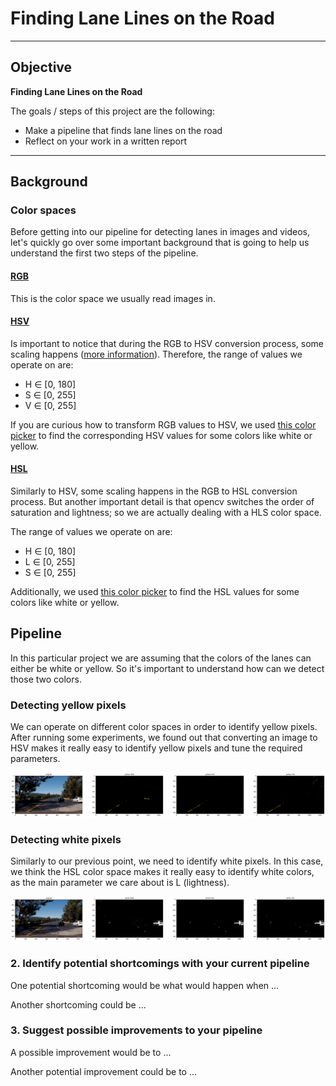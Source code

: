 # **Finding Lane Lines on the Road** 

---

## Objective

**Finding Lane Lines on the Road**

The goals / steps of this project are the following:
* Make a pipeline that finds lane lines on the road
* Reflect on your work in a written report


[//]: # (Image References)

[yellow_detection]: ./yellow_detection.png "Yellow detection experiment"
[white_detection]: ./white_detection.png "White detection experiment"

---

## Background

### Color spaces

Before getting into our pipeline for detecting lanes in images and videos, let's quickly go over some important background that is going to help us understand the first two steps of the pipeline.

#### [RGB](https://en.wikipedia.org/wiki/RGB_color_model)

This is the color space we usually read images in.

#### [HSV](https://en.wikipedia.org/wiki/HSL_and_HSV)

Is important to notice that during the RGB to HSV conversion process, some scaling happens ([more information](https://docs.opencv.org/2.4/modules/imgproc/doc/miscellaneous_transformations.html?#cvtcolor)). Therefore, the range of values we operate on are:
* H ∈ [0, 180]
* S ∈ [0, 255]
* V ∈ [0, 255]

If you are curious how to transform RGB values to HSV, we used [this color picker](https://alloyui.com/examples/color-picker/hsv) to find the corresponding HSV values for some colors like white or yellow.

#### [HSL](https://en.wikipedia.org/wiki/HSL_and_HSV)

Similarly to HSV, some scaling happens in the RGB to HSL conversion process. But another important detail is that opencv switches the order of saturation and lightness; so we are actually dealing with a HLS color space.

The range of values we operate on are:
* H ∈ [0, 180]
* L ∈ [0, 255]
* S ∈ [0, 255]

Additionally, we used [this color picker](https://www.w3schools.com/colors/colors_hsl.asp) to find the HSL values for some colors like white or yellow.

## Pipeline

In this particular project we are assuming that the colors of the lanes can either be white or yellow. So it's important to understand how can we detect those two colors.

### Detecting yellow pixels

We can operate on different color spaces in order to identify yellow pixels. After running some experiments, we found out that converting an image to HSV makes it really easy to identify yellow pixels and tune the required parameters.

![alt text][yellow_detection]

### Detecting white pixels

Similarly to our previous point, we need to identify white pixels. In this case, we think the HSL color space makes it really easy to identify white colors, as the main parameter we care about is L (lightness).

![alt text][white_detection]

### 2. Identify potential shortcomings with your current pipeline

One potential shortcoming would be what would happen when ... 

Another shortcoming could be ...

### 3. Suggest possible improvements to your pipeline

A possible improvement would be to ...

Another potential improvement could be to ...
